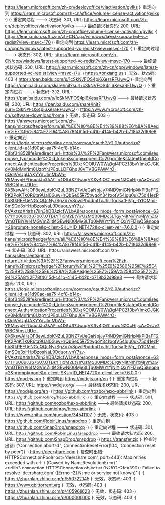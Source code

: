 https://learn.microsoft.com/zh-cn/deployoffice/vlactivation/gvlks (· 重定向到 https://learn.microsoft.com/zh-cn/office/volume-license-activation/gvlks ·)
(· 重定向过程 ---> 状态码: 301, URL: https://learn.microsoft.com/zh-cn/deployoffice/vlactivation/gvlks ---> 最终请求状态码: 200, URL: https://learn.microsoft.com/zh-cn/office/volume-license-activation/gvlks ·)
https://learn.microsoft.com/zh-CN/cpp/windows/latest-supported-vc-redist?view=msvc-170 (· 重定向到 https://learn.microsoft.com/zh-cn/cpp/windows/latest-supported-vc-redist?view=msvc-170 ·)
(· 重定向过程 ---> 状态码: 302, URL: https://learn.microsoft.com/zh-CN/cpp/windows/latest-supported-vc-redist?view=msvc-170 ---> 最终请求状态码: 200, URL: https://learn.microsoft.com/zh-cn/cpp/windows/latest-supported-vc-redist?view=msvc-170 ·)
https://tonkiang.us (· 无效，状态码: 403 ·)
https://pan.baidu.com/s/1cSkNVFOS4pi6XesaRFUwyQ (· 重定向到 https://pan.baidu.com/share/init?surl=cSkNVFOS4pi6XesaRFUwyQ ·)
(· 重定向过程 ---> 状态码: 302, URL: https://pan.baidu.com/s/1cSkNVFOS4pi6XesaRFUwyQ ---> 最终请求状态码: 200, URL: https://pan.baidu.com/share/init?surl=cSkNVFOS4pi6XesaRFUwyQ ·)
https://www.microsoft.com/zh-cn/software-download/home (· 无效，状态码: 503 ·)
https://answers.microsoft.com/zh-hans/microsoftedge/forum/all/%E6%80%8E%E4%B9%88%E6%8A%8Aedge%E7%9A%84%E7%94%A8/78f4615d-c41b-4145-b42b-b718b32d98e8 (· 重定向到 https://login.microsoftonline.com/common/oauth2/v2.0/authorize?client_id=a81d90ac-aa75-4cf8-b14c-58bf348528fe&redirect_uri=https%3A%2F%2Fanswers.microsoft.com&response_type=code%20id_token&scope=openid%20profile&state=OpenIdConnect.AuthenticationProperties%3DxsKOOlUW0Wa3gf4PCZf3bvVImkCJGKoV0MdMnNm0UzpYrJPBqLLDFGhqJGVTVBGPAW4rO-dQdiVvUglJAXYYdUlmMbWa-YEMnvpHYfbuutiJo3kARilx4D8dS74wuqVKSv4jOG1mwdNZCcHjpcAzOrUv2WBO5tpsUdUe-8X6kswAHeOF8ewLdbKNZuL9BNZ7vUeGaNpjJy74ND9miGNrlpXikPlBaFF2PK2PgKTkQR6ta9Ual0GuwHrQbSe05R75twgoY34hxotV54lgu0uK75d41ezPhb8fkREEUeNGoQQcNyaSgZd7v8pwfPbddmtTcJhLI1qdsafElVg_-tYIOMml-8mSQe3xHHpBzosNaL9Oduor_ynY7zv-PVAxtzdX4trhs7iIn3hDBAzlcfWLbA&response_mode=form_post&nonce=638711160890367607.OTBkYTI5M2EtYmUzMS00MDc5LTgyNjItNmYxMjVmZGVmOTBiYWI4MGVmZjItMGEwNi00MjA3LTg0MWYtYjNlYjQxYjFlZmQ5&nopa=2&prompt=none&x-client-SKU=ID_NET472&x-client-ver=7.6.0.0 ·)
(· 重定向过程 ---> 状态码: 302, URL: https://answers.microsoft.com/zh-hans/microsoftedge/forum/all/%E6%80%8E%E4%B9%88%E6%8A%8Aedge%E7%9A%84%E7%94%A8/78f4615d-c41b-4145-b42b-b718b32d98e8 ---> 状态码: 302, URL: https://answers.microsoft.com/zh-hans/site/silentsignin?returnUrl=https%3A%2F%2Fanswers.microsoft.com%2Fzh-hans%2Fmicrosoftedge%2Fforum%2Fall%2F%25E6%2580%258E%25E4%25B9%2588%25E6%258A%258Aedge%25E7%259A%2584%25E7%2594%25A8%2F78f4615d-c41b-4145-b42b-b718b32d98e8 ---> 最终请求状态码: 200, URL: https://login.microsoftonline.com/common/oauth2/v2.0/authorize?client_id=a81d90ac-aa75-4cf8-b14c-58bf348528fe&redirect_uri=https%3A%2F%2Fanswers.microsoft.com&response_type=code%20id_token&scope=openid%20profile&state=OpenIdConnect.AuthenticationProperties%3DxsKOOlUW0Wa3gf4PCZf3bvVImkCJGKoV0MdMnNm0UzpYrJPBqLLDFGhqJGVTVBGPAW4rO-dQdiVvUglJAXYYdUlmMbWa-YEMnvpHYfbuutiJo3kARilx4D8dS74wuqVKSv4jOG1mwdNZCcHjpcAzOrUv2WBO5tpsUdUe-8X6kswAHeOF8ewLdbKNZuL9BNZ7vUeGaNpjJy74ND9miGNrlpXikPlBaFF2PK2PgKTkQR6ta9Ual0GuwHrQbSe05R75twgoY34hxotV54lgu0uK75d41ezPhb8fkREEUeNGoQQcNyaSgZd7v8pwfPbddmtTcJhLI1qdsafElVg_-tYIOMml-8mSQe3xHHpBzosNaL9Oduor_ynY7zv-PVAxtzdX4trhs7iIn3hDBAzlcfWLbA&response_mode=form_post&nonce=638711160890367607.OTBkYTI5M2EtYmUzMS00MDc5LTgyNjItNmYxMjVmZGVmOTBiYWI4MGVmZjItMGEwNi00MjA3LTg0MWYtYjNlYjQxYjFlZmQ5&nopa=2&prompt=none&x-client-SKU=ID_NET472&x-client-ver=7.6.0.0 ·)
https://nodejs.org (· 重定向到 https://nodejs.org/en ·)
(· 重定向过程 ---> 状态码: 307, URL: https://nodejs.org/ ---> 最终请求状态码: 200, URL: https://nodejs.org/en ·)
https://github.com/rozbo/hexo-abbrlink (· 重定向到 https://github.com/ohroy/hexo-abbrlink ·)
(· 重定向过程 ---> 状态码: 301, URL: https://github.com/rozbo/hexo-abbrlink ---> 最终请求状态码: 200, URL: https://github.com/ohroy/hexo-abbrlink ·)
https://www.zhihu.com/question/34541107 (· 无效，状态码: 403 ·)
https://github.com/RobinLinus/snapdrop (· 重定向到 https://github.com/SnapDrop/snapdrop ·)
(· 重定向过程 ---> 状态码: 301, URL: https://github.com/RobinLinus/snapdrop ---> 最终请求状态码: 200, URL: https://github.com/SnapDrop/snapdrop ·)
https://transfer.zip (· 检查时出错: ('Connection aborted.', ConnectionResetError(104, 'Connection reset by peer')) ·)
https://deershare.com (· 检查时出错: HTTPSConnectionPool(host='deershare.com', port=443): Max retries exceeded with url: / (Caused by NameResolutionError("<urllib3.connection.HTTPSConnection object at 0x7f02c2fca390>: Failed to resolve 'deershare.com' ([Errno -2] Name or service not known)")) ·)
https://zhuanlan.zhihu.com/p/550722045 (· 无效，状态码: 403 ·)
https://www.qbittorrent.org (· 无效，状态码: 403 ·)
https://zhuanlan.zhihu.com/p/405968623 (· 无效，状态码: 403 ·)
https://zhuanlan.zhihu.com/p/000000000 (· 无效，状态码: 403 ·)
